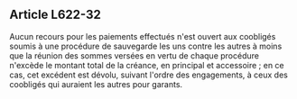 Article L622-32
----
Aucun recours pour les paiements effectués n'est ouvert aux coobligés soumis à
une procédure de sauvegarde les uns contre les autres à moins que la réunion des
sommes versées en vertu de chaque procédure n'excède le montant total de la
créance, en principal et accessoire ; en ce cas, cet excédent est dévolu,
suivant l'ordre des engagements, à ceux des coobligés qui auraient les autres
pour garants.

